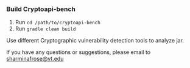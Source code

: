 ### Build Cryptoapi-bench
1. Run `cd /path/to/cryptoapi-bench`
2. Run `gradle clean build`

Use different Cryptographic vulnerability detection tools to analyze jar. 


If you have any questions or suggestions, please email to sharminafrose@vt.edu
